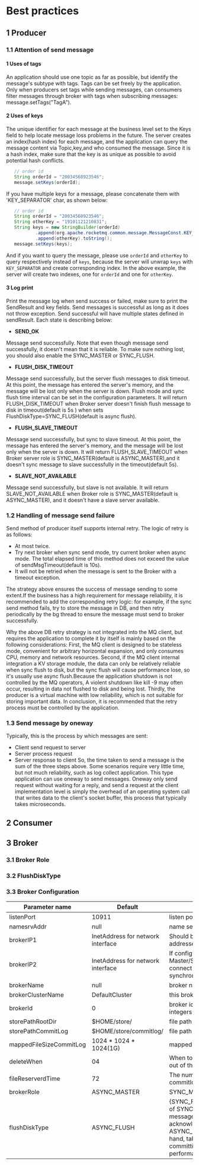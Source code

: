 #  Best practices

## 1 Producer
### 1.1 Attention of send message

#### 1  Uses of tags
An application should use one topic as far as possible, but identify the message's subtype with tags. Tags can be set freely by the application.
Only when producers set tags while sending messages, can consumers filter messages through broker with tags when subscribing messages: message.setTags("TagA").  
 
#### 2 Uses of keys
The unique identifier for each message at the business level set to the Keys field to help locate message loss problems in the future.
The server creates an index(hash index) for each message, and the application can query the message content via Topic,key,and who consumed the message.
Since it is a hash index, make sure that the key is as unique as possible to avoid potential hash conflicts.

```java
   // order id 
   String orderId = "20034568923546";   
   message.setKeys(orderId);   
```
If you have multiple keys for a message, please concatenate them with 'KEY_SEPARATOR' char, as shown below:
```java
   // order id 
   String orderId = "20034568923546";
   String otherKey = "19101121210831";
   String keys = new StringBuilder(orderId)
           .append(org.apache.rocketmq.common.message.MessageConst.KEY_SEPARATOR)
           .append(otherKey).toString();
   message.setKeys(keys);
```
And if you want to query the message, please use `orderId` and `otherKey` to query respectively instead of `keys`, 
because the server will unwrap `keys` with `KEY_SEPARATOR` and create corresponding index.
In the above example, the server will create two indexes, one for `orderId` and one for `otherKey`.
#### 3 Log print
Print the message log when send success or failed, make sure to print the SendResult and key fields. 
Send messages is successful as long as it does not throw exception. Send successful will have multiple states defined in sendResult.
Each state is describing below:     

- **SEND_OK**

Message send successfully. Note that even though message send successfully, it doesn't mean that it is reliable.
To make sure nothing lost, you should also enable the SYNC_MASTER or SYNC_FLUSH.

- **FLUSH_DISK_TIMEOUT**

Message send successfully, but the server flush messages to disk timeout. At this point, the message has entered the server's memory, and the message will be lost only when the server is down.
Flush mode and sync flush time interval can be set in the configuration parameters. It will return FLUSH_DISK_TIMEOUT when Broker server doesn't finish flush message to disk in timeout(default is 5s
) when sets FlushDiskType=SYNC_FLUSH(default is async flush).

- **FLUSH_SLAVE_TIMEOUT**

Message send successfully, but sync to slave timeout. At this point, the message has entered the server's memory, and the message will be lost only when the server is down.
It will return FLUSH_SLAVE_TIMEOUT when Broker server role is SYNC_MASTER(default is ASYNC_MASTER),and it doesn't sync message to slave successfully in the timeout(default 5s).

- **SLAVE_NOT_AVAILABLE**

Message send successfully, but slave is not available. It will return SLAVE_NOT_AVAILABLE when Broker role is SYNC_MASTER(default is ASYNC_MASTER), and it doesn't have a slave server available. 

### 1.2 Handling of message send failure
Send method of producer itself supports internal retry. The logic of retry is as follows:
- At most twice.
- Try next broker when sync send mode, try current broker when async mode. The total elapsed time of this method does not exceed the value of sendMsgTimeout(default is 10s).
- It will not be retried when the message is sent to the Broker with a timeout exception.

The strategy above ensures the success of message sending to some extent.If the business has a high requirement for message reliability, it is recommended to add the corresponding retry logic:
for example, if the sync send method fails, try to store the message in DB, and then retry periodically by the bg thread to ensure the message must send to broker successfully. 

Why the above DB retry strategy is not integrated into the MQ client, but requires the application to complete it by itself is mainly based on the following considerations:
First, the MQ client is designed to be stateless mode, convenient for arbitrary horizontal expansion, and only consumes CPU, memory and network resources.
Second, if the MQ client internal integration a KV storage module, the data can only be relatively reliable when sync flush to disk, but the sync flush will cause performance lose, so it's usually
 use async flush.Because the application shutdown is not controlled by the MQ operators, A violent shutdown like kill -9 may often occur, resulting in data not flushed to disk and being lost.
Thirdly, the producer is a virtual machine with low reliability, which is not suitable for storing important data.
In conclusion, it is recommended that the retry process must be controlled by the application.

### 1.3 Send message by oneway
Typically, this is the process by which messages are sent:

- Client send request to server
- Server process request
- Server response to client 
So, the time taken to send a message is the sum of the three steps above. Some scenarios require very little time, but not much reliability, such as log collect application.
This type application can use oneway to send messages. Oneway only send request without waiting for a reply, and send a request at the client implementation level is simply the overhead of an
 operating system call that writes data to the client's socket buffer, this process that typically takes microseconds.

## 2 Consumer

## 3 Broker

### 3.1 Broker Role

### 3.2 FlushDiskType

### 3.3 Broker Configuration
| Parameter name                           | Default                        | Description                                                         |
| -------------------------------- | ----------------------------- | ------------------------------------------------------------ |
| listenPort                    | 10911              | listen port for client |
| namesrvAddr       | null                         | name server address     |
| brokerIP1 | InetAddress for network interface                         | Should be configured if having multiple addresses |
| brokerIP2 | InetAddress for network interface                         | If configured for the Master broker in the Master/Slave cluster, slave broker will connect to this port for data synchronization   |
| brokerName        | null                         | broker name                           |
| brokerClusterName                     | DefaultCluster                  | this broker belongs to which cluster           |
| brokerId             | 0                              | broker id, 0 means master, positive integers mean slave                                                 |
| storePathRootDir                         | $HOME/store/                   | file path for root store                                            |
| storePathCommitLog                      | $HOME/store/commitlog/                              | file path for commit log                                                 |
| mappedFileSizeCommitLog     | 1024 * 1024 * 1024(1G) | mapped file size for commit log                                        |​ 
| deleteWhen     | 04 | When to delete the commitlog which is out of the reserve time                                        |​ 
| fileReserverdTime     | 72 | The number of hours to keep a commitlog before deleting it                                        |​ 
| brokerRole     | ASYNC_MASTER | SYNC_MASTER/ASYNC_MASTER/SLAVE                                        |​ 
| flushDiskType     | ASYNC_FLUSH | {SYNC_FLUSH/ASYNC_FLUSH}. Broker of SYNC_FLUSH mode flushes each message onto disk before acknowledging producer. Broker of ASYNC_FLUSH mode, on the other hand, takes advantage of group-committing, achieving better performance.                                        |​